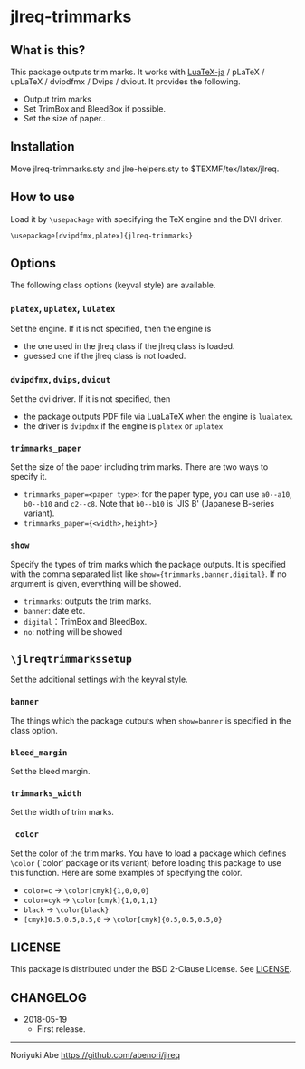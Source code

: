 # jlreq-trimmarks

## What is this?
This package outputs trim marks. It works with [LuaTeX-ja](https://osdn.jp/projects/luatex-ja/wiki/FrontPage) / pLaTeX / upLaTeX / dvipdfmx / Dvips / dviout. It provides the following.

* Output trim marks
* Set TrimBox and BleedBox if possible.
* Set the size of paper..

## Installation
Move jlreq-trimmarks.sty and jlre-helpers.sty to $TEXMF/tex/latex/jlreq.

## How to use
Load it by `\usepackage` with specifying the TeX engine and the DVI driver. 

````
\usepackage[dvipdfmx,platex]{jlreq-trimmarks}
````

## Options
The following class options (keyval style) are available.

### `platex`, `uplatex`, `lulatex`
Set the engine. If it is not specified, then the engine is

* the one used in the jlreq class if the jlreq class is loaded.
* guessed one if the jlreq class is not loaded.

### `dvipdfmx`, `dvips`, `dviout`
Set the dvi driver. If it is not specified, then

* the package outputs PDF file via LuaLaTeX when the engine is `lualatex`.
* the driver is `dvipdmx` if the engine is `platex` or `uplatex`

### `trimmarks_paper`
Set the size of the paper including trim marks. There are two ways to specify it.

* `trimmarks_paper=<paper type>`: for the paper type, you can use `a0--a10`, `b0--b10` and `c2--c8`. Note that `b0--b10` is `JIS B' (Japanese B-series variant).
* `trimmarks_paper={<width>,height>}`

### `show`
Specify the types of trim marks which the package outputs. It is specified with the comma separated list like `show={trimmarks,banner,digital}`. If no argument is given, everything will be showed.

* `trimmarks`: outputs the trim marks.
* `banner`: date etc.
* `digital`：TrimBox and BleedBox.
* `no`: nothing will be showed

## `\jlreqtrimmarkssetup`
Set the additional settings with the keyval style.

### `banner`
The things which the package outputs when `show=banner` is specified in the class option.

### `bleed_margin`
Set the bleed margin.

### `trimmarks_width`
Set the width of trim marks.

### ` color`
Set the color of the trim marks. You have to load a package which defines `\color` (`color' package or its variant) before loading this package to use this function. Here are some examples of specifying the color.

* `color=c` -> `\color[cmyk]{1,0,0,0}`
* `color=cyk` -> `\color[cmyk]{1,0,1,1}`
* `black` -> `\color{black}`
* `[cmyk]0.5,0.5,0.5,0` -> `\color[cmyk]{0.5,0.5,0.5,0}`

## LICENSE
This package is distributed under the BSD 2-Clause License. See [LICENSE](LICENSE).

## CHANGELOG
* 2018-05-19
    - First release.


--------------
Noriyuki Abe
https://github.com/abenori/jlreq

